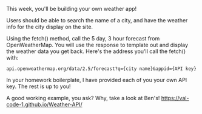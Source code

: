 This week, you'll be building your own weather app!

Users should be able to search the name of a city, and have the weather info for the city display on the site.

Using the fetch() method, call the 5 day, 3 hour forecast from OpenWeatherMap. You will use the response to template out and display the weather data you get back. Here's the address you'll call the fetch() with:

`api.openweathermap.org/data/2.5/forecast?q={city name}&appid={API key}`

In your homework boilerplate, I have provided each of you your own API key. The rest is up to you!

A good working example, you ask? Why, take a look at Ben's!
https://val-code-1.github.io/Weather-API/
